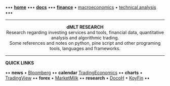 [//]: # (START - Navigation between Markdown pages inside of GitHub.)

••• **[home](/README.md)** ••• **[docs](/docs/index.md)** ••• **[finance](/finance/index.md)** • [macroeconomics](/finance/index.md#macroeconomics) • [technical analysis](/finance/index.md#technical-analysis) •••

[//]: # (END - Navigation between Markdown pages inside of GitHub.)

---

<p align="center">
  <b>dMLT RESEARCH</b></br>
  Research regarding investing services and tools, financial data, quantitative analysis and algorithmic trading.</br>
  Some references and notes on python, pine script and other programing tools, languages and frameworks.
</p> 

---

**QUICK LINKS**

•• **news** • [Bloomberg](https://www.bloomberg.com/) •• **calendar** [TradingEconomics](https://tradingeconomics.com/calendar) •• **charts** • [TradingView](https://www.tradingview.com/) •• **forex** • [MarketMilk](https://marketmilk.babypips.com) •• **research** • [DocoH](https://docoh.com/) • [KoyFin](https://app.koyfin.com/) ••

